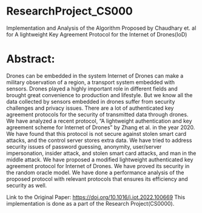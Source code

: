 # ResearchProject_CS000
Implementation and Analysis of the Algorithm Proposed by Chaudhary et. al for A lightweight Key Agreement Protocol for the Internet of Drones(IoD)

# Abstract:
Drones can be embedded in the system Internet of Drones can make a military observation of a region, a transport system embedded with sensors. Drones played a highly important role in different fields and brought great convenience to production and lifestyle. But we know all the data collected by sensors embedded in drones suffer from security challenges and privacy issues. There are a lot of authenticated key agreement protocols for the security of transmitted data through drones. We have analyzed a recent protocol, “A lightweight authentication and key agreement scheme for Internet of Drones” by Zhang et al. in the year 2020. We have found that this protocol is not secure against stolen smart card attacks, and the control server stores extra data. We have tried to address security issues of password guessing, anonymity, user/server impersonation, insider attack, and stolen smart card attacks, and man in the middle attack. We have proposed a modified lightweight authenticated key agreement protocol for Internet of Drones. We have proved its security in the random oracle model. We have done a performance analysis of the proposed protocol with relevant protocols that ensures its efficiency and security as well.


Link to the Original Paper: https://doi.org/10.1016/j.iot.2022.100669
This implementation is done as a part of the Research Project(CS0000).
